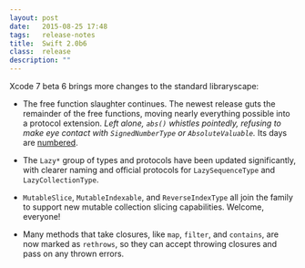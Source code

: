 ```yaml
---
layout: post
date:   2015-08-25 17:48
tags:   release-notes
title:  Swift 2.0b6
class:  release
description: ""
---
```


Xcode 7 beta 6 brings more changes to the standard libraryscape:

- The free function slaughter continues. The newest release guts the remainder of the free functions, moving nearly everything possible into a protocol extension. *Left alone, `abs()` whistles pointedly, refusing to make eye contact with `SignedNumberType` or `AbsoluteValuable`.* Its days are [numbered](https://gist.github.com/natecook1000/91fc96f19265cb86b33a).

- The `Lazy*` group of types and protocols have been updated significantly, with clearer naming and official protocols for `LazySequenceType` and `LazyCollectionType`.

- `MutableSlice`, `MutableIndexable`, and `ReverseIndexType` all join the family to support new mutable collection slicing capabilities. Welcome, everyone!

- Many methods that take closures, like `map`, `filter`, and `contains`, are now marked as `rethrows`, so they can accept throwing closures and pass on any thrown errors.
